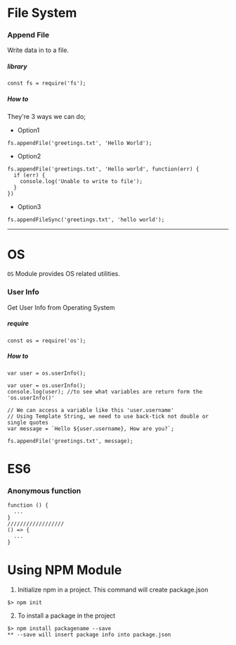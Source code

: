 # File System
### Append File
Write data in to a file.
##### library
```
const fs = require('fs');
```
##### How to
They're 3 ways we can do;
- Option1
```
fs.appendFile('greetings.txt', 'Hello World');
```
- Option2
```
fs.appendFile('greetings.txt', 'Hello world', function(err) {
  if (err) {
    console.log('Unable to write to file');
  }
})
```
- Option3
```
fs.appendFileSync('greetings.txt', 'hello world');
```
---
# OS
`OS` Module provides OS related utilities.
### User Info
Get User Info from Operating System
##### require
```
const os = require('os');
```
##### How to
```
var user = os.userInfo();

var user = os.userInfo();
console.log(user); //to see what variables are return form the 'os.userInfo()'

// We can access a variable like this 'user.username'
// Using Template String, we need to use back-tick not double or single quotes
var message = `Hello ${user.username}, How are you?`;

fs.appendFile('greetings.txt', message);

```

# ES6
### Anonymous function
```
function () {  
  ...
}
//////////////////
() => {
  ...
}
```

# Using NPM Module
1. Initialize npm in a project. This command will create package.json
```
$> npm init
```
2. To install a package in the project
```
$> npm install packagename --save
** --save will insert package info into package.json 
```
